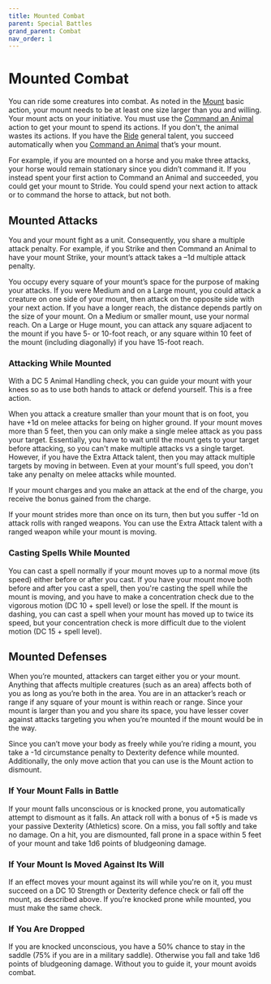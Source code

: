 ```yaml
---
title: Mounted Combat
parent: Special Battles
grand_parent: Combat
nav_order: 1
---
```


# Mounted Combat
You can ride some creatures into combat. As noted in the [Mount](https://stormchaserroleplaying.com/stormchaserRPG/Combat/Actions/Mount/) basic action, your mount needs to be at least one size larger than you and willing. Your mount acts on your initiative. You must use the [Command an Animal]() action to get your mount to spend its actions. If you don't, the animal wastes its actions. If you have the [Ride]() general talent, you succeed automatically when you [Command an Animal]() that’s your mount.

For example, if you are mounted on a horse and you make three attacks, your horse would remain stationary since you didn’t command it. If you instead spent your first action to Command an Animal and succeeded, you could get your mount to Stride. You could spend your next action to attack or to command the horse to attack, but not both.

## Mounted Attacks
You and your mount fight as a unit. Consequently, you share a multiple attack penalty. For example, if you Strike and then Command an Animal to have your mount Strike, your mount’s attack takes a –1d multiple attack penalty.

You occupy every square of your mount’s space for the purpose of making your attacks. If you were Medium and on a Large mount, you could attack a creature on one side of your mount, then attack on the opposite side with your next action. If you have a longer reach, the distance depends partly on the size of your mount. On a Medium or smaller mount, use your normal reach. On a Large or Huge mount, you can attack any square adjacent to the mount if you have 5- or 10-foot reach, or any square within 10 feet of the mount (including diagonally) if you have 15-foot reach.

### Attacking While Mounted
With a DC 5 Animal Handling check, you can guide your mount with your knees so as to use both hands to attack or defend yourself. This is a free action.

When you attack a creature smaller than your mount that is on foot, you have +1d on melee attacks for being on higher ground. If your mount moves more than 5 feet, then you can only make a single melee attack as you pass your target. Essentially, you have to wait until the mount gets to your target before attacking, so you can't make multiple attacks vs a single target. However, if you have the Extra Attack talent, then you may attack multiple targets by moving in between. Even at your mount's full speed, you don't take any penalty on melee attacks while mounted.

If your mount charges and you make an attack at the end of the charge, you receive the bonus gained from the charge.

If your mount strides more than once on its turn, then but you suffer -1d on attack rolls with ranged weapons. You can use the Extra Attack talent with a ranged weapon while your mount is moving.

### Casting Spells While Mounted
You can cast a spell normally if your mount moves up to a normal move (its speed) either before or after you cast. If you have your mount move both before and after you cast a spell, then you're casting the spell while the mount is moving, and you have to make a concentration check due to the vigorous motion (DC 10 + spell level) or lose the spell. If the mount is dashing, you can cast a spell when your mount has moved up to twice its speed, but your concentration check is more difficult due to the violent motion (DC 15 + spell level).

## Mounted Defenses
When you’re mounted, attackers can target either you or your mount. Anything that affects multiple creatures (such as an area) affects both of you as long as you’re both in the area. You are in an attacker’s reach or range if any square of your mount is within reach or range. Since your mount is larger than you and you share its space, you have lesser cover against attacks targeting you when you’re mounted if the mount would be in the way.

Since you can’t move your body as freely while you’re riding a mount, you take a -1d circumstance penalty to Dexterity defence while mounted. Additionally, the only move action that you can use is the Mount action to dismount.

### If Your Mount Falls in Battle
If your mount falls unconscious or is knocked prone, you automatically attempt to dismount as it falls. An attack roll with a bonus of +5 is made vs your passive Dexterity (Athletics) score. On a miss, you fall softly and take no damage. On a hit, you are dismounted, fall prone in a space within 5 feet of your mount and take 1d6 points of bludgeoning damage.

### If Your Mount Is Moved Against Its Will
If an effect moves your mount against its will while you're on it, you must succeed on a DC 10 Strength or Dexterity defence check or fall off the mount, as described above. If you're knocked prone while mounted, you must make the same check.

### If You Are Dropped
If you are knocked unconscious, you have a 50% chance to stay in the saddle (75% if you are in a military saddle). Otherwise you fall and take 1d6 points of bludgeoning damage. Without you to guide it, your mount avoids combat.
